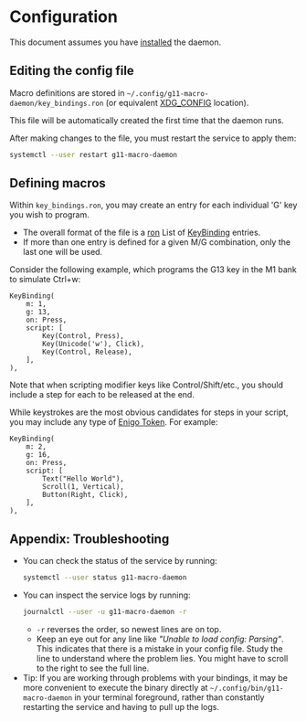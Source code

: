 # Configuration

This document assumes you have [installed](INSTALLATION.md) the daemon.

## Editing the config file

Macro definitions are stored in `~/.config/g11-macro-daemon/key_bindings.ron` (or equivalent [XDG_CONFIG](https://specifications.freedesktop.org/basedir-spec/latest/) location).

This file will be automatically created the first time that the daemon runs.

After making changes to the file, you must restart the service to apply them:
```bash
systemctl --user restart g11-macro-daemon
```

## Defining macros

Within `key_bindings.ron`, you may create an entry for each individual 'G' key you wish to program.
* The overall format of the file is a [ron](https://docs.rs/ron/latest/ron) List of [KeyBinding](https://github.com/rs017991/g11-macro/blob/eaba13e0adfa73fa4d0023d55426d748caa84b30/g11-macro-daemon/src/config.rs#L21-L30) entries.
* If more than one entry is defined for a given M/G combination, only the last one will be used.

Consider the following example, which programs the G13 key in the M1 bank to simulate Ctrl+w:
```ron
KeyBinding(
    m: 1,
    g: 13,
    on: Press,
    script: [
        Key(Control, Press),
        Key(Unicode('w'), Click),
        Key(Control, Release),
    ],
),
```
Note that when scripting modifier keys like Control/Shift/etc., you should include a step for each to be released at the end.

While keystrokes are the most obvious candidates for steps in your script,
you may include any type of [Enigo Token](https://docs.rs/enigo/0.3.0/enigo/agent/enum.Token.html). For example:
```ron
KeyBinding(
    m: 2,
    g: 16,
    on: Press,
    script: [
        Text("Hello World"),
        Scroll(1, Vertical),
        Button(Right, Click),
    ],
),
```

## Appendix: Troubleshooting
* You can check the status of the service by running:
  ```bash
  systemctl --user status g11-macro-daemon
  ```
* You can inspect the service logs by running:
  ```bash
  journalctl --user -u g11-macro-daemon -r
  ```
  * `-r` reverses the order, so newest lines are on top.
  * Keep an eye out for any line like _"Unable to load config: Parsing"_.
    This indicates that there is a mistake in your config file. Study the line to understand where the problem lies.
    You might have to scroll to the right to see the full line.
* Tip: If you are working through problems with your bindings,
  it may be more convenient to execute the binary directly at `~/.config/bin/g11-macro-daemon` in your terminal foreground,
  rather than constantly restarting the service and having to pull up the logs.
